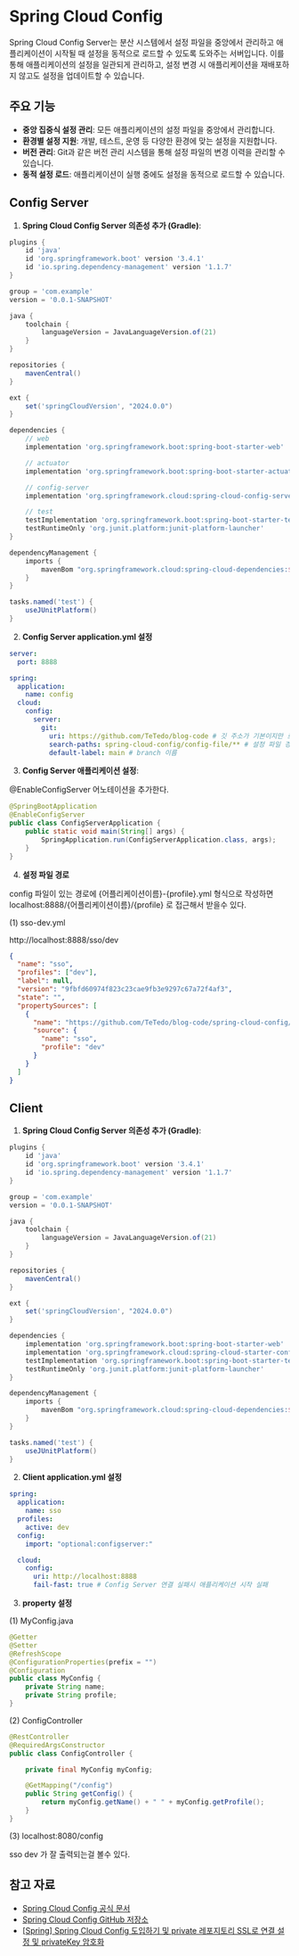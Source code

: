 # Spring Cloud Config

Spring Cloud Config Server는 분산 시스템에서 설정 파일을 중앙에서 관리하고 애플리케이션이 시작될 때 설정을 동적으로 로드할 수 있도록 도와주는 서버입니다. 이를 통해 애플리케이션의 설정을 일관되게 관리하고, 설정 변경 시 애플리케이션을 재배포하지 않고도 설정을 업데이트할 수 있습니다.

## 주요 기능

- **중앙 집중식 설정 관리**: 모든 애플리케이션의 설정 파일을 중앙에서 관리합니다.
- **환경별 설정 지원**: 개발, 테스트, 운영 등 다양한 환경에 맞는 설정을 지원합니다.
- **버전 관리**: Git과 같은 버전 관리 시스템을 통해 설정 파일의 변경 이력을 관리할 수 있습니다.
- **동적 설정 로드**: 애플리케이션이 실행 중에도 설정을 동적으로 로드할 수 있습니다.

## Config Server

1. **Spring Cloud Config Server 의존성 추가 (Gradle)**:

```groovy
plugins {
	id 'java'
	id 'org.springframework.boot' version '3.4.1'
	id 'io.spring.dependency-management' version '1.1.7'
}

group = 'com.example'
version = '0.0.1-SNAPSHOT'

java {
	toolchain {
		languageVersion = JavaLanguageVersion.of(21)
	}
}

repositories {
	mavenCentral()
}

ext {
	set('springCloudVersion', "2024.0.0")
}

dependencies {
    // web
	implementation 'org.springframework.boot:spring-boot-starter-web'

    // actuator
	implementation 'org.springframework.boot:spring-boot-starter-actuator'

    // config-server
	implementation 'org.springframework.cloud:spring-cloud-config-server'

    // test
	testImplementation 'org.springframework.boot:spring-boot-starter-test'
	testRuntimeOnly 'org.junit.platform:junit-platform-launcher'
}

dependencyManagement {
	imports {
		mavenBom "org.springframework.cloud:spring-cloud-dependencies:${springCloudVersion}"
	}
}

tasks.named('test') {
	useJUnitPlatform()
}

```

2. **Config Server application.yml 설정**

```yml
server:
  port: 8888

spring:
  application:
    name: config
  cloud:
    config:
      server:
        git:
          uri: https://github.com/TeTedo/blog-code # 깃 주소가 기본이지만 로컬 file 도 사용가능
          search-paths: spring-cloud-config/config-file/** # 설정 파일 경로
          default-label: main # branch 이름
```

3. **Config Server 애플리케이션 설정**:

@EnableConfigServer 어노테이션을 추가한다.

```java
@SpringBootApplication
@EnableConfigServer
public class ConfigServerApplication {
    public static void main(String[] args) {
        SpringApplication.run(ConfigServerApplication.class, args);
    }
}
```

4. **설정 파일 경로**

config 파일이 있는 경로에 {어플리케이션이름}-{profile}.yml 형식으로 작성하면
localhost:8888/{어플리케이션이름}/{profile} 로 접근해서 받을수 있다.

(1) sso-dev.yml

http://localhost:8888/sso/dev

```json
{
  "name": "sso",
  "profiles": ["dev"],
  "label": null,
  "version": "9fbfd60974f823c23cae9fb3e9297c67a72f4af3",
  "state": "",
  "propertySources": [
    {
      "name": "https://github.com/TeTedo/blog-code/spring-cloud-config/config-file/sso/dev/sso-dev.yml",
      "source": {
        "name": "sso",
        "profile": "dev"
      }
    }
  ]
}
```

## Client

1. **Spring Cloud Config Server 의존성 추가 (Gradle)**:

```groovy
plugins {
	id 'java'
	id 'org.springframework.boot' version '3.4.1'
	id 'io.spring.dependency-management' version '1.1.7'
}

group = 'com.example'
version = '0.0.1-SNAPSHOT'

java {
	toolchain {
		languageVersion = JavaLanguageVersion.of(21)
	}
}

repositories {
	mavenCentral()
}

ext {
	set('springCloudVersion', "2024.0.0")
}

dependencies {
	implementation 'org.springframework.boot:spring-boot-starter-web'
	implementation 'org.springframework.cloud:spring-cloud-starter-config'
	testImplementation 'org.springframework.boot:spring-boot-starter-test'
	testRuntimeOnly 'org.junit.platform:junit-platform-launcher'
}

dependencyManagement {
	imports {
		mavenBom "org.springframework.cloud:spring-cloud-dependencies:${springCloudVersion}"
	}
}

tasks.named('test') {
	useJUnitPlatform()
}

```

2. **Client application.yml 설정**

```yml
spring:
  application:
    name: sso
  profiles:
    active: dev
  config:
    import: "optional:configserver:"

  cloud:
    config:
      uri: http://localhost:8888
      fail-fast: true # Config Server 연결 실패시 애플리케이션 시작 실패
```

3. **property 설정**

(1) MyConfig.java

```java
@Getter
@Setter
@RefreshScope
@ConfigurationProperties(prefix = "")
@Configuration
public class MyConfig {
    private String name;
    private String profile;
}
```

(2) ConfigController

```java
@RestController
@RequiredArgsConstructor
public class ConfigController {

    private final MyConfig myConfig;

    @GetMapping("/config")
    public String getConfig() {
        return myConfig.getName() + " " + myConfig.getProfile();
    }
}
```

(3) localhost:8080/config

sso dev 가 잘 출력되는걸 볼수 있다.

## 참고 자료

- [Spring Cloud Config 공식 문서](https://spring.io/projects/spring-cloud-config)
- [Spring Cloud Config GitHub 저장소](https://github.com/spring-cloud/spring-cloud-config)
- [[Spring] Spring Cloud Config 도입하기 및 private 레포지토리 SSL로 연결 설정 및 privateKey 암호화](https://mangkyu.tistory.com/253)
